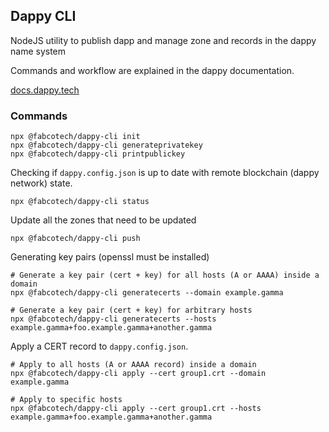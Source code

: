 ## Dappy CLI

NodeJS utility to publish dapp and manage zone and records in the dappy name system

Commands and workflow are explained in the dappy documentation.

[docs.dappy.tech](https://docs.dappy.tech/)

### Commands

```
npx @fabcotech/dappy-cli init
npx @fabcotech/dappy-cli generateprivatekey
npx @fabcotech/dappy-cli printpublickey
```

Checking if `dappy.config.json` is up to date with remote blockchain (dappy network) state.

```
npx @fabcotech/dappy-cli status
```

Update all the zones that need to be updated

```
npx @fabcotech/dappy-cli push
```

Generating key pairs (openssl must be installed)

```
# Generate a key pair (cert + key) for all hosts (A or AAAA) inside a domain
npx @fabcotech/dappy-cli generatecerts --domain example.gamma

# Generate a key pair (cert + key) for arbitrary hosts
npx @fabcotech/dappy-cli generatecerts --hosts example.gamma+foo.example.gamma+another.gamma
```

Apply a CERT record to `dappy.config.json`.

```
# Apply to all hosts (A or AAAA record) inside a domain
npx @fabcotech/dappy-cli apply --cert group1.crt --domain example.gamma

# Apply to specific hosts
npx @fabcotech/dappy-cli apply --cert group1.crt --hosts example.gamma+foo.example.gamma+another.gamma
```